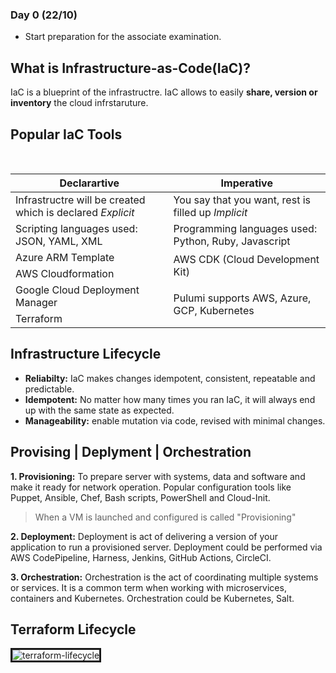 ### Day 0 (22/10)

* Start preparation for the associate examination.

## What is Infrastructure-as-Code(IaC)?
IaC is a blueprint of the infrastructre.
IaC allows to easily <b>share, version or inventory</b> the cloud infrstaruture.


## Popular IaC Tools

<br>

<table>
    <thead>
        <tr>
            <th>Declarartive</th>
            <th>Imperative</th>
        </tr>
    </thead>
    <tbody>
        <tr>
            <td>Infrastructre will be created which is declared <i>Explicit</i></td>
            <td>You say that you want, rest is filled up <i>Implicit</i></td>
        </tr>
        <tr>
            <td>Scripting languages used: JSON, YAML, XML</td>
            <td>Programming languages used: Python, Ruby, Javascript</td>
        </tr>
        <tr>
            <td>Azure ARM Template</td>
            <td rowspan=2>AWS CDK (Cloud Development Kit)</td>
        </tr>
        <tr>
            <td>AWS Cloudformation</td>
        </tr>
        <tr>
            <td>Google Cloud Deployment Manager</td>
           <td rowspan=2>Pulumi supports AWS, Azure, GCP, Kubernetes</td>
        </tr>
        <tr>
            <td>Terraform</td>
        </tr>
    </tbody>
</table>

## Infrastructure Lifecycle
* **Reliabilty:** IaC makes changes idempotent, consistent, repeatable and predictable.
* **Idempotent:** No matter how many times you ran IaC, it will always end up with the same state as expected.
* **Manageability:** enable mutation via code, revised with minimal changes.

## Provising | Deplyment | Orchestration
**1. Provisioning:** To prepare server with systems, data and software and make it ready for network operation. Popular configuration tools like Puppet, Ansible, Chef, Bash scripts, PowerShell and Cloud-Init.
> When a VM is launched and configured is called "Provisioning"

**2. Deployment:** Deployment is act of delivering a version of your application to run a provisioned server. Deployment could be performed via AWS CodePipeline, Harness, Jenkins, GitHub Actions, CircleCI.
    
**3. Orchestration:** Orchestration is the act of coordinating multiple systems or services. It is a common term when working with microservices, containers and Kubernetes. Orchestration could be Kubernetes, Salt.

## Terraform Lifecycle

<img src="https://i.ibb.co/NVXC3r0/terraform-lifecycle.png" alt="terraform-lifecycle" border="3">
